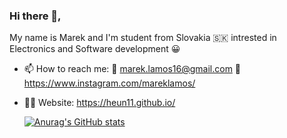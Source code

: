### Hi there 👋,
My name is Marek and I'm student from Slovakia 🇸🇰 intrested in Electronics and Software development 😀
- 📫 How to reach me: 📧 marek.lamos16@gmail.com 📜 https://www.instagram.com/mareklamos/
- 👨‍💻 Website: https://heun11.github.io/

  [![Anurag's GitHub stats](https://github-readme-stats.vercel.app/api?username=Heun11&show_icons=true&theme=dark)](https://github.com/anuraghazra/github-readme-stats)
